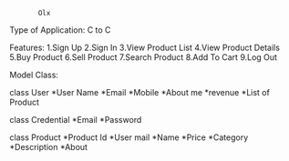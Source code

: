            Olx

Type of Application: C to C

Features:
1.Sign Up
2.Sign In
3.View Product List
4.View Product Details 
5.Buy Product
6.Sell Product
7.Search Product
8.Add To Cart
9.Log Out


Model Class:

class User
*User Name
*Email
*Mobile
*About me
*revenue
*List of Product

class Credential
*Email
*Password

class Product
*Product Id
*User mail
*Name
*Price 
*Category
*Description
*About
